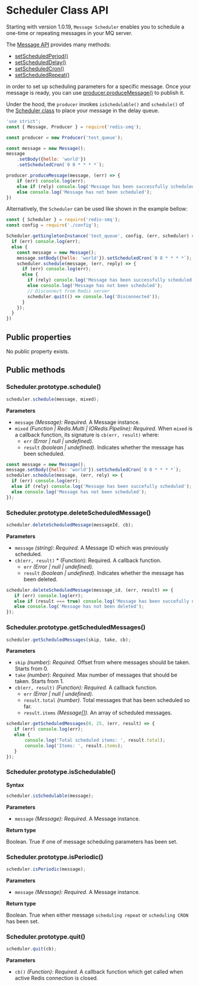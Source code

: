 # Scheduler Class API

Starting with version 1.0.19, `Message Scheduler` enables you to schedule a one-time or repeating messages in your MQ server.

The [Message API](docs/api/message.md) provides many methods:

- [setScheduledPeriod()](docs/api/message.md#messageprototypesetscheduledperiod)
- [setScheduledDelay()](docs/api/message.md#messageprototypesetscheduleddelay)
- [setScheduledCron()](docs/api/message.md#messageprototypesetscheduledcron)
- [setScheduledRepeat()](docs/api/message.md#messageprototypesetscheduledrepeat)

in order to set up scheduling parameters for a specific message. Once your message is ready, you can use
[producer.produceMessage()](docs/api/producer.md#producerprototypeproducemessage) to publish it.

Under the hood, the `producer` invokes `isSchedulable()` and `schedule()`  of the [Scheduler class](docs/api/scheduler.md)
to place your message in the delay queue.

```javascript
'use strict';
const { Message, Producer } = require('redis-smq');

const producer = new Producer('test_queue');

const message = new Message();
message
    .setBody({hello: 'world'})
    .setScheduledCron(`0 0 * * * *`);

producer.produceMessage(message, (err) => {
    if (err) console.log(err);
    else if (rely) console.log('Message has been successfully scheduled');
    else console.log('Message has not been scheduled');
})
```

Alternatively, the `Scheduler` can be used like shown in the example bellow: 

```javascript
const { Scheduler } = require('redis-smq');
const config = require('./config');

Scheduler.getSingletonInstance('test_queue', config, (err, scheduler) => {
  if (err) console.log(err);
  else {
    const message = new Message();
    message.setBody({hello: 'world'}).setScheduledCron(`0 0 * * * *`);
    scheduler.schedule(message, (err, reply) => {
      if (err) console.log(err);
      else {
        if (rely) console.log('Message has been successfully scheduled');
        else console.log('Message has not been scheduled');
        // Disconnect from Redis server
        scheduler.quit(() => console.log('Disconnected'));
      }
    });
  }
})

```

## Public properties

No public property exists.

## Public methods

### Scheduler.prototype.schedule()

```javascript
scheduler.schedule(message, mixed);
```

**Parameters**

- `message` *(Message): Required.* A Message instance.
- `mixed` *(Function | Redis.Multi | IORedis.Pipeline): Required.* When `mixed` is a callback function, its 
   signature is `cb(err, result)` where:
    - `err` *(Error | null | undefined).*
    - `result` *(boolean | undefined).* Indicates whether the message has been scheduled.
  
```javascript
const message = new Message();
message.setBody({hello: 'world'}).setScheduledCron(`0 0 * * * *`);
scheduler.schedule(message, (err, rely) => {
  if (err) console.log(err);
  else if (rely) console.log('Message has been succefully scheduled');
  else console.log('Message has not been scheduled');
});
```

### Scheduler.prototype.deleteScheduledMessage()

```javascript
scheduler.deleteScheduledMessage(messageId, cb);
```

**Parameters**

- `message` *(string): Required.* A Message ID which was previously scheduled.
- `cb(err, result)` * (Function): Required. A callback function. 
    - `err` *(Error | null | undefined).*
    - `result` *(boolean | undefined).* Indicates whether the message has been deleted.

```javascript
scheduler.deleteScheduledMessage(message_id, (err, result) => {
   if (err) console.log(err);
   else if (result === true) console.log('Message has been succefully deleted');
   else console.log('Message has not been deleted');
});
```

### Scheduler.prototype.getScheduledMessages()

```javascript
scheduler.getScheduledMessages(skip, take, cb);
```

**Parameters**

- `skip` *(number): Required.* Offset from where messages should be taken. Starts from 0.
- `take` *(number): Required.* Max number of messages that should be taken. Starts from 1.
- `cb(err, result)` *(Function): Required.* A callback function. 
  - `err` *(Error | null | undefined).*
  - `result.total` *(number).* Total messages that has been scheduled so far.
  - `result.items` *(Message[]).* An array of scheduled messages.


```javascript
scheduler.getScheduledMessages(0, 25, (err, result) => {
   if (err) console.log(err);
   else {
       console.log('Total scheduled items: ', result.total);
       console.log('Items: ', result.items);
   }
});
```
### Scheduler.prototype.isSchedulable()

**Syntax**

```javascript
scheduler.isSchedulable(message);
```

**Parameters**

- `message` *(Message): Required.* A Message instance.

**Return type**

Boolean. True if one of message scheduling parameters has been set.

### Scheduler.prototype.isPeriodic()

```javascript
scheduler.isPeriodic(message);
```

**Parameters**

- `message` *(Message): Required.* A Message instance.

**Return type**

Boolean. True when either message `scheduling repeat` or `scheduling CRON` has been set.

### Scheduler.prototype.quit()

```javascript
scheduler.quit(cb);
```

**Parameters**

- `cb()` *(Function): Required.* A callback function which get called when active Redis connection is closed. 

